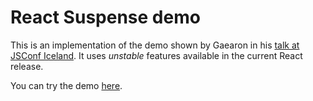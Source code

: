 # React Suspense demo

This is an implementation of the demo shown by Gaearon in his [talk at JSConf
Iceland](https://www.youtube.com/watch?v=v6iR3Zk4oDY).  It uses *unstable* features available in
the current React release.

You can try the demo [here](http://benoitzugmeyer.github.io/react-suspense-demo/).
